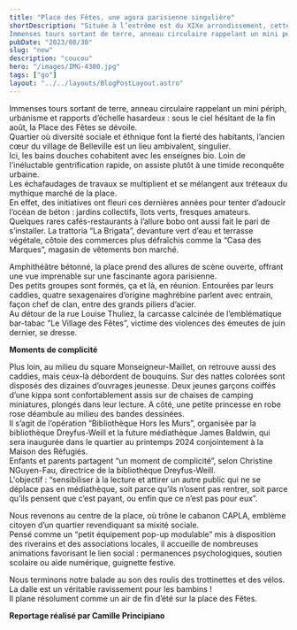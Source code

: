 ```yaml
---
title: "Place des Fêtes, une agora parisienne singulière"
shortDescription: "Située à l’extrême est du XIXe arrondissement, cette place parisienne est l’un des derniers bastions cosmopolites de la capitale.
Immenses tours sortant de terre, anneau circulaire rappelant un mini périph, urbanisme et rapports d’échelle hasardeux : sous le ciel hésitant de la fin août, la Place des Fêtes se dévoile."
pubDate: "2023/08/30"
slug: "new"
description: "coucou"
hero: "/images/IMG-4300.jpg"
tags: ["go"]
layout: "../../layouts/BlogPostLayout.astro"
---
```


Immenses tours sortant de terre, anneau circulaire rappelant un mini périph, urbanisme et rapports d’échelle hasardeux : sous le ciel hésitant de la fin août, la Place des Fêtes se dévoile.<br/>
Quartier où diversité sociale et éthnique font la fierté des habitants, l’ancien cœur du village de Belleville est un lieu ambivalent, singulier.<br/> 
Ici, les bains douches cohabitent avec les enseignes bio. Loin de l'inéluctable gentrification rapide, on assiste plutôt à une timide reconquête urbaine.<br/> 
Les échafaudages de travaux se multiplient et se mélangent aux tréteaux du mythique marché de la place.  
En effet, des initiatives ont fleuri ces dernières années pour tenter d’adoucir l’océan de béton : jardins collectifs, îlots verts, fresques amateurs.<br/> 
Quelques rares cafés-restaurants à l’allure bobo ont aussi fait le pari de s’installer. La trattoria “La Brigata”, devanture vert d’eau et terrasse végétale, côtoie des commerces plus défraîchis comme la “Casa des Marques”, magasin de vêtements bon marché.

Amphithéâtre bétonné, la place prend des allures de scène ouverte, offrant une vue imprenable sur une fascinante agora parisienne.<br/>
Des petits groupes sont formés, ça et là, en réunion. Entourées par leurs caddies, quatre sexagenaires d’origine maghrébine parlent avec entrain, façon chef de clan, entre des grands piliers d’acier.<br/> 
Au détour de la rue Louise Thuliez, la carcasse calcinée de l’emblématique bar-tabac “Le Village des Fêtes”, victime des violences des émeutes de juin dernier, se dresse.

**Moments de complicité** 

Plus loin, au milieu du square Monseigneur-Maillet, on retrouve aussi des caddies, mais ceux-là débordent de bouquins. Sur des nattes colorées sont disposés des dizaines d’ouvrages jeunesse. Deux jeunes garçons coiffés d’une kippa sont confortablement assis sur de chaises de camping miniatures, plongés dans leur lecture. A côté, une petite princesse en robe rose déambule au milieu des bandes dessinées.<br/> 
Il s’agit de l’opération “Bibliothèque Hors les Murs”, organisée par la bibliothèque Dreyfus-Weill et la future médiathèque James Baldwin, qui sera inaugurée dans le quartier au printemps 2024 conjointement à la Maison des Réfugiés.<br/>
Enfants et parents partagent “un moment de complicité”, selon Christine NGuyen-Fau, directrice de la bibliothèque Dreyfus-Weill.<br/> 
L'objectif : “sensibiliser à la lecture et attirer un autre public qui ne se déplace pas en médiathèque, soit parce qu’ils n’osent pas rentrer, soit parce qu’ils pensent que c’est payant, ou enfin que ce n’est pas pour eux”. 

Nous revenons au centre de la place, où trône le cabanon CAPLA, emblème citoyen d’un quartier revendiquant sa mixité sociale.<br/>
Pensé comme un “petit équipement pop-up modulable” mis à disposition des riverains et des associations locales, il accueille de nombreuses animations favorisant le lien social : permanences psychologiques, soutien scolaire ou aide numérique, guignette festive.

Nous terminons notre balade au son des roulis des trottinettes et des vélos. La dalle est un véritable ravissement pour les bambins !<br/> 
Il plane résolument comme un air de fin d’été sur la place des Fêtes.

**Reportage réalisé par Camille Principiano**

